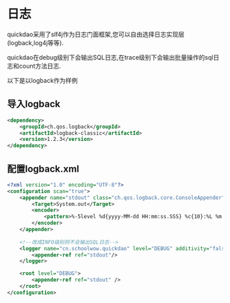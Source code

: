 # 日志

quickdao采用了slf4j作为日志门面框架,您可以自由选择日志实现层(logback,log4j等等).

quickdao在debug级别下会输出SQL日志,在trace级别下会输出批量操作的sql日志和count方法日志.

以下是以logback作为样例

## 导入logback

```xml
<dependency>
    <groupId>ch.qos.logback</groupId>
    <artifactId>logback-classic</artifactId>
    <version>1.2.3</version>
</dependency>
```

## 配置logback.xml

```xml
<?xml version="1.0" encoding="UTF-8"?>
<configuration scan="true">
    <appender name="stdout" class="ch.qos.logback.core.ConsoleAppender">
        <Target>System.out</Target>
        <encoder>
            <pattern>%-5level %d{yyyy-MM-dd HH:mm:ss.SSS} %c{10}:%L %m %n</pattern>
        </encoder>
    </appender>
    
    <!--改成INFO级别则不会输出SQL日志-->
    <logger name="cn.schoolwow.quickdao" level="DEBUG" additivity="false">
        <appender-ref ref="stdout"/>
    </logger>

    <root level="DEBUG">
        <appender-ref ref="stdout" />
    </root>
</configuration>
```
